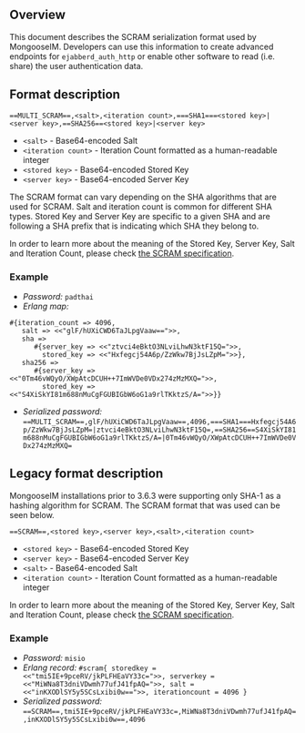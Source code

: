 ## Overview

This document describes the SCRAM serialization format used by MongooseIM.
Developers can use this information to create advanced endpoints for `ejabberd_auth_http` or enable other software to read (i.e. share) the user authentication data.

## Format description

`==MULTI_SCRAM==,<salt>,<iteration count>,===SHA1===<stored key>|<server key>,==SHA256==<stored key>|<server key>`

* `<salt>` - Base64-encoded Salt
* `<iteration count>` - Iteration Count formatted as a human-readable integer
* `<stored key>` - Base64-encoded Stored Key
* `<server key>` - Base64-encoded Server Key

The SCRAM format can vary depending on the SHA algorithms that are used for SCRAM. Salt and iteration count is common for different SHA types. Stored Key and Server Key are specific to a given SHA and are following a SHA prefix that is indicating which SHA they belong to.

In order to learn more about the meaning of the Stored Key, Server Key, Salt and Iteration Count, please check [the SCRAM specification](https://tools.ietf.org/html/rfc5802).

### Example

* *Password:* `padthai`
* *Erlang map:*
```
#{iteration_count => 4096,
   salt => <<"glF/hUXiCWD6TaJLpgVaaw==">>,
   sha =>
      #{server_key => <<"ztvci4eBktO3NLviLhwN3ktF15Q=">>,
        stored_key => <<"Hxfegcj54A6p/ZzWkw7BjJsLZpM=">>},
   sha256 =>
      #{server_key => <<"0Tm46vWQyO/XWpAtcDCUH++7ImWVDe0VDx274zMzMXQ=">>,
        stored_key => <<"S4XiSkYI81m688nMuCgFGUBIGbW6oG1a9rlTKktzS/A=">>}}
```
* *Serialized password:* `==MULTI_SCRAM==,glF/hUXiCWD6TaJLpgVaaw==,4096,===SHA1===Hxfegcj54A6p/ZzWkw7BjJsLZpM=|ztvci4eBktO3NLviLhwN3ktF15Q=,==SHA256==S4XiSkYI81m688nMuCgFGUBIGbW6oG1a9rlTKktzS/A=|0Tm46vWQyO/XWpAtcDCUH++7ImWVDe0VDx274zMzMXQ=`

## Legacy format description

MongooseIM installations prior to 3.6.3 were supporting only SHA-1 as a hashing algorithm for SCRAM. The SCRAM format that was used can be seen below.

`==SCRAM==,<stored key>,<server key>,<salt>,<iteration count>`

* `<stored key>` - Base64-encoded Stored Key
* `<server key>` - Base64-encoded Server Key
* `<salt>` - Base64-encoded Salt
* `<iteration count>` - Iteration Count formatted as a human-readable integer

In order to learn more about the meaning of the Stored Key, Server Key, Salt and Iteration Count, please check [the SCRAM specification](https://tools.ietf.org/html/rfc5802).

### Example

* *Password:* `misio`
* *Erlang record:* `#scram{ storedkey = <<"tmi5IE+9pceRV/jkPLFHEaVY33c=">>, serverkey = <<"MiWNa8T3dniVDwmh77ufJ41fpAQ=">>, salt = <<"inKXODlSY5y5SCsLxibi0w==">>, iterationcount = 4096 }`
* *Serialized password:* `==SCRAM==,tmi5IE+9pceRV/jkPLFHEaVY33c=,MiWNa8T3dniVDwmh77ufJ41fpAQ=,inKXODlSY5y5SCsLxibi0w==,4096`
